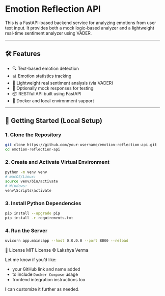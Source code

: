 # Emotion Reflection API

This is a FastAPI-based backend service for analyzing emotions from user text input. It provides both a mock logic-based analyzer and a lightweight real-time sentiment analyzer using VADER.

---

## 🛠️ Features

- 🔍 Text-based emotion detection
- 📊 Emotion statistics tracking
- 🧠 Lightweight real sentiment analysis (via VADER)
- 🧪 Optionally mock responses for testing
- 📦 RESTful API built using FastAPI
- 🧱 Docker and local environment support

---

## 🚀 Getting Started (Local Setup)

### 1. Clone the Repository

```bash
git clone https://github.com/your-username/emotion-reflection-api.git
cd emotion-reflection-api
```

### 2. Create and Activate Virtual Environment

```bash
python -m venv venv
# macOS/Linux:
source venv/bin/activate
# Windows:
venv\Scripts\activate
```

### 3. Install Python Dependencies

```bash
pip install --upgrade pip
pip install -r requirements.txt
```

### 4. Run the Server

```bash
uvicorn app.main:app --host 0.0.0.0 --port 8000 --reload
```

📜 License
MIT License © Lakshya Verma

Let me know if you’d like:

- your GitHub link and name added
- to include `Docker Compose` usage
- frontend integration instructions too

I can customize it further as needed.
